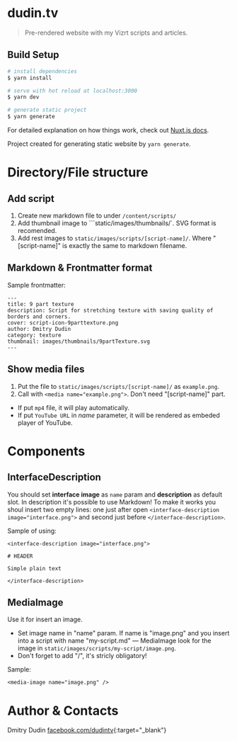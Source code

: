 # dudin.tv

> Pre-rendered website with my Vizrt scripts and articles.

## Build Setup

``` bash
# install dependencies
$ yarn install

# serve with hot reload at localhost:3000
$ yarn dev

# generate static project
$ yarn generate
```

For detailed explanation on how things work, check out [Nuxt.js docs](https://nuxtjs.org).

Project created for generating static website by `yarn generate`.

# Directory/File structure

## Add script

1. Create new markdown file to under `/content/scripts/`
2. Add thumbnail image to ```static/images/thumbnails/`. SVG format is recomended.
3. Add rest images to `static/images/scripts/[script-name]/`. Where "\[script-name\]" is exactly the same to markdown filename.

## Markdown & Frontmatter format

Sample frontmatter:

```
---
title: 9 part texture
description: Script for stretching texture with saving quality of borders and corners.
cover: script-icon-9parttexture.png
author: Dmitry Dudin
category: texture
thumbnail: images/thumbnails/9partTexture.svg
---
```

## Show media files

1. Put the file to `static/images/scripts/[script-name]/` as `example.png`.
2. Call with `<media name="example.png">`. Don't need "\[script-name\]" part.

* If put `mp4` file, it will play automatically.
* If put `YouTube URL` in _name_ parameter, it will be rendered as embeded player of YouTube.

# Components

## InterfaceDescription

You should set __interface image__ as `name` param and __description__ as default slot. In description it's possible to use Markdown! To make it works you shoul insert two empty lines: one just after open `<interface-description image="interface.png">` and second just before `</interface-description>`. 

Sample of using:

```
<interface-description image="interface.png">

# HEADER

Simple plain text

</interface-description>
```

## MediaImage

Use it for insert an image.

* Set image name in "name" param. If name is "image.png" and you insert into a script with name "my-script.md" — MediaImage look for the image in `static/images/scripts/my-script/image.png`.
* Don't forget to add "/", it's stricly obligatory!

Sample:

```
<media-image name="image.png" />
```

# Author & Contacts

Dmitry Dudin
[facebook.com/dudintv](https://www.facebook.com/dudintv){:target="_blank"}

